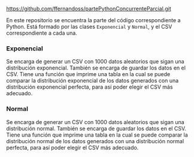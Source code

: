 https://github.com/ffernandoss/partePythonConcurrenteParcial.git

En este repositorio se encuentra la parte del código correspondiente a Python. Está formado por las clases `Exponencial` y `Normal`, y el CSV correspondiente a cada una.

### Exponencial
Se encarga de generar un CSV con 1000 datos aleatorios que sigan una distribución exponencial. También se encarga de guardar los datos en el CSV. Tiene una función que imprime una tabla en la cual se puede comparar la distribución exponencial de los datos generados con una distribución exponencial perfecta, para así poder elegir el CSV más adecuado.

### Normal
Se encarga de generar un CSV con 1000 datos aleatorios que sigan una distribución normal. También se encarga de guardar los datos en el CSV. Tiene una función que imprime una tabla en la cual se puede comparar la distribución normal de los datos generados con una distribución normal perfecta, para así poder elegir el CSV más adecuado.
